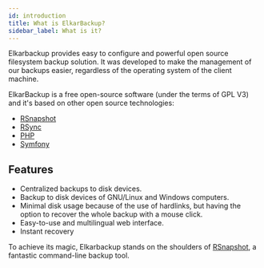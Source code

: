 ```yaml
---
id: introduction
title: What is ElkarBackup?
sidebar_label: What is it?
---
```


Elkarbackup provides easy to configure and powerful open source filesystem backup solution. It was developed to make the management of our backups easier, regardless of the operating system of the client machine.

ElkarBackup is a free open-source software \(under the terms of GPL V3\) and it's based on other open source technologies:

* [RSnapshot](http://rsnapshot.org)
* [RSync](https://rsync.samba.org)
* [PHP](http://php.net)
* [Symfony](http://www.symfony.com)

## Features

* Centralized backups to disk devices.
* Backup to disk devices of GNU\/Linux and Windows computers.
* Minimal disk usage because of the use of hardlinks, but having the option to recover the whole backup with a mouse click.
* Easy-to-use and multilingual web interface.
* Instant recovery

To achieve its magic, Elkarbackup stands on the shoulders of [RSnapshot](http://rsnapshot.org), a fantastic command-line backup tool.